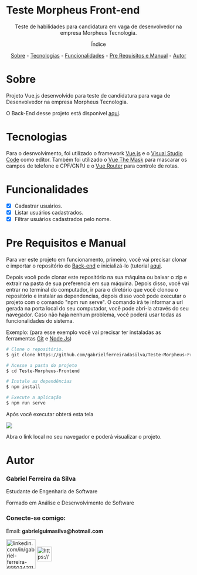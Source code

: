 # Teste Morpheus Front-end
<p align="center">Teste de habilidades para candidatura em vaga de desenvolvedor na empresa Morpheus Tecnologia.<p>
  
<p align="center">Índice</p>
<p align="center">
  <a href="#sobre">Sobre</a> -
  <a href="#tecnologias">Tecnologias</a> -
  <a href="#funcionalidades">Funcionalidades</a> -
  <a href="#pre-requisitos-e-manual">Pre Requisitos e Manual</a> -
  <a href="#autor">Autor</a>
</p>

# Sobre

<p>Projeto Vue.js desenvolvido para teste de candidatura para vaga de Desenvolvedor na empresa Morpheus Tecnologia.<p>
<p>O Back-End desse projeto está disponível <a href="https://github.com/gabrielferreiradasilva/Teste-Morpheus-Backend">aqui</a>.</p>

# Tecnologias

<p>Para o desnvolvimento, foi utilizado o framework <a href="https://br.vuejs.org/">Vue.js</a> e o <a href="https://code.visualstudio.com/download">Visual Studio Code</a> como editor. Também foi utilizado o <a href="https://vuejs-tips.github.io/vue-the-mask/">Vue The Mask</a> para mascarar os campos de telefone e CPF/CNPJ e o <a href="https://router.vuejs.org/">Vue Router</a> para controle de rotas.</p>

# Funcionalidades
- [x] Cadastrar usuários.
- [x] Listar usuários cadastrados.
- [x] Filtrar usuários cadastrados pelo nome.

# Pre Requisitos e Manual

<p>Para ver este projeto em funcionamento, primeiro, você vai precisar clonar e importar o repositório do <a href="https://github.com/gabrielferreiradasilva/Teste-Morpheus-Backend">Back-end</a> e inicializá-lo (tutorial <a href="https://github.com/gabrielferreiradasilva/Teste-Morpheus-Backend/blob/main/README.md">aqui</a>.</p>
<p>Depois você pode clonar este repositório na sua máquina ou baixar o zip e extrair na pasta de sua preferencia em sua máquina. Depois disso, você vai entrar no terminal do computador, ir para o diretório que você clonou o repositório e instalar as dependencias, depois disso você pode executar o projeto com o comando "npm run serve". O comando irá te informar a url gerada na porta local do seu computador, você pode abri-la através do seu navegador. Caso não haja nenhum problema, você poderá usar todas as funcionalidades do sistema.</p>

<p>Exemplo: (para esse exemplo você vai precisar ter instaladas as ferramentas <a href="https://git-scm.com/downloads">Git</a> e <a href="https://nodejs.org/en/download/">Node Js</a>)</p>

```bash
# Clone o repositório.
$ git clone https://github.com/gabrielferreiradasilva/Teste-Morpheus-Frontend

# Acesse a pasta do projeto
$ cd Teste-Morpheus-Frontend

# Instale as dependências
$ npm install

# Execute a aplicação
$ npm run serve
```

<p>Após você executar obterá esta tela</p>
<img src="https://user-images.githubusercontent.com/95765547/155414199-14025bcb-11db-4a55-b29d-f20293d54bc1.png"/>
<p>Abra o link local no seu navegador e poderá visualizar o projeto.</p>

# Autor
  
<h3>Gabriel Ferreira da Silva</h3>
<p>Estudante de Engenharia de Software</p>
<p>Formado em Análise e Desenvolvimento de Software</p>

<h3 align="left">Conecte-se comigo:</h3>
<p align="left ">
<p>Email: <b>gabrielguimasilva@hotmail.com</b></p>
<a href="https://linkedin.com/in/gabriel-ferreira-655034211" target="blank"><img align="center" src="https://cdn.jsdelivr.net/gh/devicons/devicon/icons/linkedin/linkedin-original-wordmark.svg" alt="linkedin.com/in/gabriel-ferreira-655034211" height= "80" largura="100"/></a>
<a href="https://www.instagram.com/gabriel_f._silva_/" target="blank"><img align="center" src="https://image.shutterstock.com/image-photo/image-260nw-499761802.svg" alt="https://www.instagram.com/gabriel_f._silva_/" width="40px" /></a>
</p>
